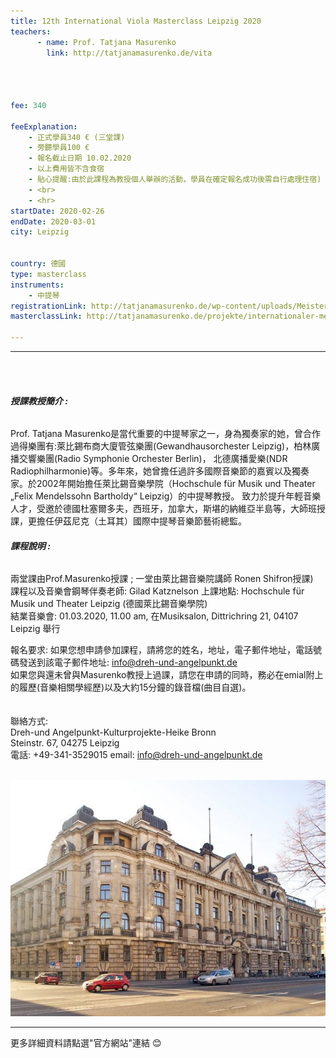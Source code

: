 ```yaml
---
title: 12th International Viola Masterclass Leipzig 2020
teachers:
      - name: Prof. Tatjana Masurenko
        link: http://tatjanamasurenko.de/vita




fee: 340

feeExplanation: 
    - 正式學員340 € (三堂課)
    - 旁聽學員100 €
    - 報名截止日期 10.02.2020
    - 以上費用皆不含食宿
    - 貼心提醒:由於此課程為教授個人舉辦的活動，學員在確定報名成功後需自行處理住宿)
    - <br>
    - <hr>
startDate: 2020-02-26
endDate: 2020-03-01
city: Leipzig
      

country: 德國
type: masterclass
instruments:
    - 中提琴
registrationLink: http://tatjanamasurenko.de/wp-content/uploads/Meisterkurs_Masterclass_Viola_LEIPZIG_2020.pdf
masterclassLink: http://tatjanamasurenko.de/projekte/internationaler-meisterkurs-fuer-viola-leipzig/12-internationaler-meisterkurs-viola-leipzig-2020/
    
---
```

<hr>
<br>
<br>

###### __授課教授簡介 :__<br> 

Prof. Tatjana Masurenko是當代重要的中提琴家之一，身為獨奏家的她，曾合作過得樂團有:萊比錫布商大廈管弦樂團(Gewandhausorchester Leipzig)，柏林廣播交響樂團(Radio Symphonie Orchester Berlin)，
北德廣播愛樂(NDR Radiophilharmonie)等。多年來，她曾擔任過許多國際音樂節的嘉賓以及獨奏家。於2002年開始擔任萊比錫音樂學院（Hochschule für Musik und Theater „Felix Mendelssohn Bartholdy“ Leipzig）的中提琴教授。
致力於提升年輕音樂人才，受邀於德國杜塞爾多夫，西班牙，加拿大，斯堪的納維亞半島等，大師班授課，更擔任伊茲尼克（土耳其）國際中提琴音樂節藝術總監。
<br>

###### __課程說明 :__<br>  
兩堂課由Prof.Masurenko授課 ; 一堂由萊比錫音樂院講師 Ronen Shifron授課)<br>
課程以及音樂會鋼琴伴奏老師: Gilad Katznelson
上課地點: Hochschule für Musik und Theater Leipzig (德國萊比錫音樂學院)<br>
結業音樂會: 01.03.2020, 11.00 am, 在Musiksalon, Dittrichring 21, 04107 Leipzig 舉行 <br>


報名要求: 如果您想申請參加課程，請將您的姓名，地址，電子郵件地址，電話號碼發送到該電子郵件地址: info@dreh-und-angelpunkt.de<br>
如果您與還未曾與Masurenko教授上過課，請您在申請的同時，務必在emial附上的履歷(音樂相關學經歷)以及大約15分鐘的錄音檔(曲目自選)。<br>
<br>
<br>
聯絡方式: <br>
Dreh-und Angelpunkt-Kulturprojekte-Heike Bronn<br>
Steinstr. 67, 04275 Leipzig<br>
電話: +49-341-3529015
email: info@dreh-und-angelpunkt.de
<br>
<br>

<img src="../assets/img/leipzig-musikhochschule.jpg" class="img-fluid" alt="...">



<br>
<hr>
更多詳細資料請點選"官方網站"連結 😊
